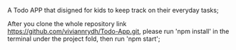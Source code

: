 A Todo APP that disigned for kids to keep track on their everyday tasks;

After you clone the whole repository link https://github.com/viviannrydh/Todo-App.git, please run 'npm install' in the terminal under the project fold, then run 'npm start';
